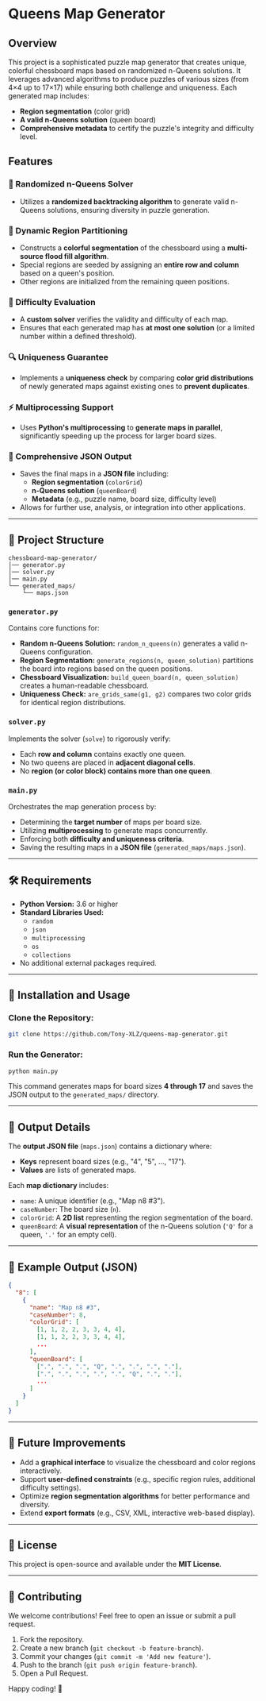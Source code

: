 # Queens Map Generator

## Overview
This project is a sophisticated puzzle map generator that creates unique, colorful chessboard maps based on randomized n-Queens solutions. It leverages advanced algorithms to produce puzzles of various sizes (from 4×4 up to 17×17) while ensuring both challenge and uniqueness. Each generated map includes:

- **Region segmentation** (color grid)
- **A valid n-Queens solution** (queen board)
- **Comprehensive metadata** to certify the puzzle's integrity and difficulty level.

## Features

### 🎲 Randomized n-Queens Solver
- Utilizes a **randomized backtracking algorithm** to generate valid n-Queens solutions, ensuring diversity in puzzle generation.

### 🎨 Dynamic Region Partitioning
- Constructs a **colorful segmentation** of the chessboard using a **multi-source flood fill algorithm**.
- Special regions are seeded by assigning an **entire row and column** based on a queen's position.
- Other regions are initialized from the remaining queen positions.

### 🧠 Difficulty Evaluation
- A **custom solver** verifies the validity and difficulty of each map.
- Ensures that each generated map has **at most one solution** (or a limited number within a defined threshold).

### 🔍 Uniqueness Guarantee
- Implements a **uniqueness check** by comparing **color grid distributions** of newly generated maps against existing ones to **prevent duplicates**.

### ⚡ Multiprocessing Support
- Uses **Python's multiprocessing** to **generate maps in parallel**, significantly speeding up the process for larger board sizes.

### 📂 Comprehensive JSON Output
- Saves the final maps in a **JSON file** including:
  - **Region segmentation** (`colorGrid`)
  - **n-Queens solution** (`queenBoard`)
  - **Metadata** (e.g., puzzle name, board size, difficulty level)
- Allows for further use, analysis, or integration into other applications.

---

## 📁 Project Structure

```
chessboard-map-generator/
│── generator.py
│── solver.py
│── main.py
└── generated_maps/
    └── maps.json
```

### `generator.py`
Contains core functions for:
- **Random n-Queens Solution:** `random_n_queens(n)` generates a valid n-Queens configuration.
- **Region Segmentation:** `generate_regions(n, queen_solution)` partitions the board into regions based on the queen positions.
- **Chessboard Visualization:** `build_queen_board(n, queen_solution)` creates a human-readable chessboard.
- **Uniqueness Check:** `are_grids_same(g1, g2)` compares two color grids for identical region distributions.

### `solver.py`
Implements the solver (`solve`) to rigorously verify:
- Each **row and column** contains exactly one queen.
- No two queens are placed in **adjacent diagonal cells**.
- No **region (or color block) contains more than one queen**.

### `main.py`
Orchestrates the map generation process by:
- Determining the **target number** of maps per board size.
- Utilizing **multiprocessing** to generate maps concurrently.
- Enforcing both **difficulty and uniqueness criteria**.
- Saving the resulting maps in a **JSON file** (`generated_maps/maps.json`).

---

## 🛠 Requirements

- **Python Version:** 3.6 or higher
- **Standard Libraries Used:**
  - `random`
  - `json`
  - `multiprocessing`
  - `os`
  - `collections`
- No additional external packages required.

---

## 🚀 Installation and Usage

### Clone the Repository:
```bash
git clone https://github.com/Tony-XLZ/queens-map-generator.git
```

### Run the Generator:
```bash
python main.py
```
This command generates maps for board sizes **4 through 17** and saves the JSON output to the `generated_maps/` directory.

---

## 📜 Output Details

The **output JSON file** (`maps.json`) contains a dictionary where:
- **Keys** represent board sizes (e.g., "4", "5", …, "17").
- **Values** are lists of generated maps.

Each **map dictionary** includes:
- `name`: A unique identifier (e.g., "Map n8 #3").
- `caseNumber`: The board size (`n`).
- `colorGrid`: A **2D list** representing the region segmentation of the board.
- `queenBoard`: A **visual representation** of the n-Queens solution (`'Q'` for a queen, `'.'` for an empty cell).

---

## 📌 Example Output (JSON)
```json
{
  "8": [
    {
      "name": "Map n8 #3",
      "caseNumber": 8,
      "colorGrid": [
        [1, 1, 2, 2, 3, 3, 4, 4],
        [1, 1, 2, 2, 3, 3, 4, 4],
        ...
      ],
      "queenBoard": [
        [".", ".", ".", "Q", ".", ".", ".", "."],
        [".", ".", ".", ".", ".", "Q", ".", "."],
        ...
      ]
    }
  ]
}
```

---

## 🎯 Future Improvements
- Add a **graphical interface** to visualize the chessboard and color regions interactively.
- Support **user-defined constraints** (e.g., specific region rules, additional difficulty settings).
- Optimize **region segmentation algorithms** for better performance and diversity.
- Extend **export formats** (e.g., CSV, XML, interactive web-based display).

---

## 📄 License
This project is open-source and available under the **MIT License**.

---

## 🤝 Contributing
We welcome contributions! Feel free to open an issue or submit a pull request.

1. Fork the repository.
2. Create a new branch (`git checkout -b feature-branch`).
3. Commit your changes (`git commit -m 'Add new feature'`).
4. Push to the branch (`git push origin feature-branch`).
5. Open a Pull Request.

Happy coding! 🎉
